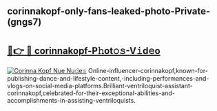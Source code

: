 ## corinnakopf-only-fans​-leaked-photo​-Private-(gngs7)


# <h2><a href="https://mediaupload.pro?title=corinnakopf&ref=git">🔗👉 🔴 corinnakopf-P𝚑ot𝚘𝚜-V𝚒d𝚎o</a></h2>

[![Corinna Kopf Nue Nu𝚍e𝚜](https://i.imgur.com/0qMVB7G.gif)](https://mediaupload.pro?title=corinnakopf&ref=git)
Online-influencer-corinnakopf,known-for-publishing-dance-and-lifestyle-content,-including-performances-and-vlogs-on-social-media-platforms.Brilliant-ventriloquist-assistant-corinnakopf,celebrated-for-their-exceptional-abilities-and-accomplishments-in-assisting-ventriloquists.  